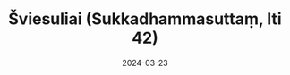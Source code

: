 ---
layout: page
title: 'Šviesuliai  (Sukkadhammasuttaṃ, Iti 42)'
category: bylota
index: 
sortIndex: 42
suttacentral: iti42
date: 2024-03-23
tags: 
---
